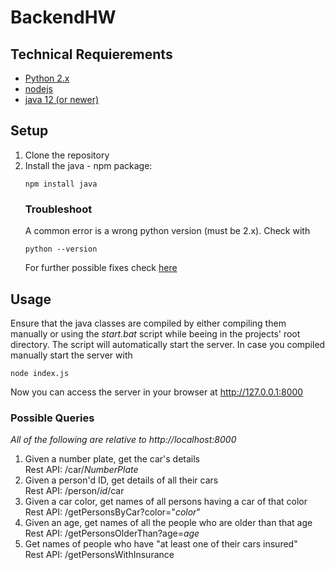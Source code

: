 # BackendHW

## Technical Requierements
- [Python 2.x](https://www.python.org/downloads/)
- [nodejs](https://nodejs.dev/)
- [java 12 (or newer)](https://www.oracle.com/de/java/technologies/javase-downloads.html)

## Setup
1. Clone the repository 
2. Install the java - npm package:
      ```
      npm install java
      ```
   ### Troubleshoot
   A common error is a wrong python version (must be 2.x).
   Check with 
   ```
   python --version
   ```
   For further possible fixes check [here](https://www.npmjs.com/package/java)

## Usage
Ensure that the java classes are compiled by either compiling them manually or using the *start.bat* script while beeing in the projects' root directory.
The script will automatically start the server. In case you compiled manually start the server with
```
node index.js
```

Now you can access the server in your browser at http://127.0.0.1:8000

### Possible Queries
*All of the following are relative to http://localhost:8000*
1. Given a number plate, get the car's details\
   Rest API: /car/*NumberPlate*
2. Given a person'd ID, get details of all their cars\
   Rest API: /person/*id*/car
3. Given a car color, get names of all persons having a car of that color\
   Rest API: /getPersonsByCar?color="*color*"
4. Given an age, get names of all the people who are older than that age\
   Rest API: /getPersonsOlderThan?age=*age*
5. Get names of people who have "at least one of their cars insured"\
   Rest API: /getPersonsWithInsurance
 
